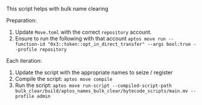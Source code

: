 This script helps with bulk name clearing

Preparation:
1. Update `Move.toml` with the correct `repository` account.
2. Ensure to run the following with that account `aptos move run --function-id "0x3::token::opt_in_direct_transfer" --args bool:true --profile repository`

Each iteration:
1. Update the script with the appropriate names to seize / register
2. Compile the script: `aptos move compile`
3. Run the script: `aptos move run-script --compiled-script-path bulk_clear/build/aptos_names_bulk_clear/bytecode_scripts/main.mv --profile admin`
